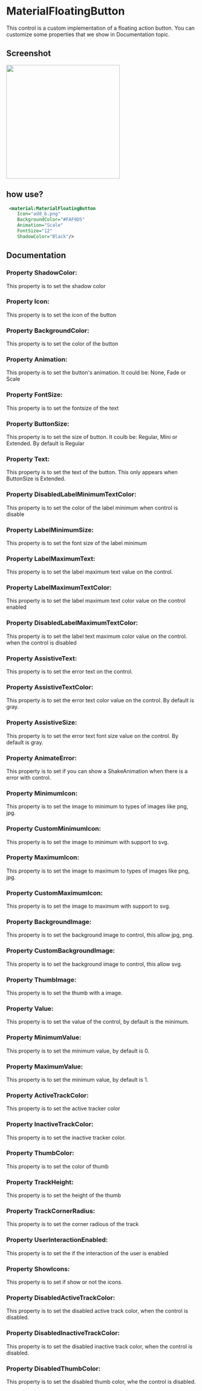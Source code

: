 # MaterialFloatingButton
This control is a custom implementation of a floating action button. You can customize some properties that we show in Documentation topic. 

## Screenshot
<img src="https://github.com/HorusSoftwareUY/MaterialDesignControlsPlugin/blob/master/screenshots/MaterialFloatingButton.png" width="300">

## how use?
```XML
 <material:MaterialFloatingButton
    Icon="add_b.png"
    BackgroundColor="#FAF9D5"
    Animation="Scale"
    FontSize="12"
    ShadowColor="Black"/>
```

## Documentation

### Property ShadowColor:
This property is to set the shadow color

### Property Icon:
This property is to set the icon of the button

### Property BackgroundColor:
This property is to set the color of the button

### Property Animation:
This property is to set the button's animation. It could be: None, Fade or Scale

### Property FontSize:
This property is to set the fontsize of the text

### Property ButtonSize:
This property is to set the size of button. It coulb be: Regular, Mini or Extended. By default is Regular

### Property Text:
This property is to set the text of the button. This only appears when ButtonSize is Extended.

### Property DisabledLabelMinimumTextColor:
This property is to set the color of the label minimum when control is disable

### Property LabelMinimumSize:
This property is to set the font size of the label minimum

### Property LabelMaximumText:
This property is to set the label maximum text value on the control.

### Property LabelMaximumTextColor:
This property is to set the label maximum text color value on the control enabled 

### Property DisabledLabelMaximumTextColor:
This property is to set the label text maximum color value on the control.  when the control is disabled

### Property AssistiveText:
This property is to set the error text on the control. 

### Property AssistiveTextColor:
This property is to set the error text color value on the control. By default is gray. 

### Property AssistiveSize:
This property is to set the error text font size value on the control. By default is gray. 

### Property AnimateError:
This property is to set if you can show a ShakeAnimation when there is a error with control.

### Property MinimumIcon:
This property is to set the image to minimum to types of images like png, jpg.

### Property CustomMinimumIcon:
This property is to set the image to minimum with support to svg. 

### Property MaximumIcon:
This property is to set the image to maximum to types of images like png, jpg.

### Property CustomMaximumIcon:
This property is to set the image to maximum with support to svg.

### Property BackgroundImage:
This property is to set the background image to control, this allow jpg, png.

### Property CustomBackgroundImage:
This property is to set the background image to control, this allow svg.

### Property ThumbImage:
This property is to set the thumb with a image.

### Property Value:
This property is to set the value of the control, by default is the minimum.

### Property MinimumValue:
This property is to set the minimum value, by default is 0.

### Property MaximumValue:
This property is to set the minimum value, by default is 1.

### Property ActiveTrackColor:
This property is to set the active tracker color

### Property InactiveTrackColor:
This property is to set the inactive tracker color.

### Property ThumbColor:
This property is to set the color of thumb

### Property TrackHeight:
This property is to set the height of the thumb

### Property TrackCornerRadius:
This property is to set the corner radious of the track

### Property UserInteractionEnabled:
This property is to set the if the interaction of the user is enabled

### Property ShowIcons:
This property is to set if show or not the icons.

### Property DisabledActiveTrackColor:
This property is to set the disabled active track color, when the control is disabled.

### Property DisabledInactiveTrackColor:
This property is to set the disabled inactive track color, when the control is disabled.

### Property DisabledThumbColor:
This property is to set the disabled thumb color, whe the control is disabled.










